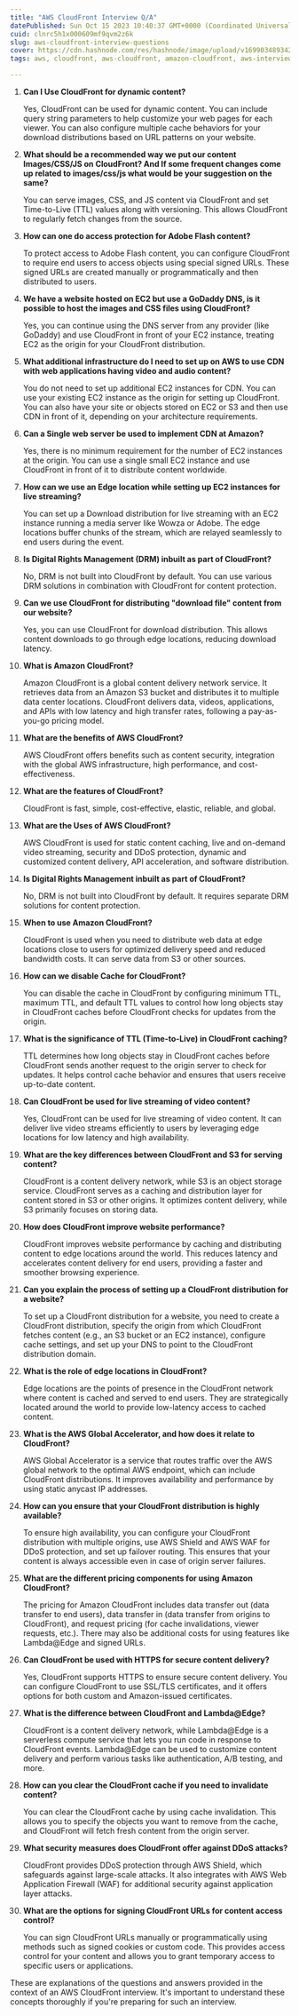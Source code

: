 ```yaml
---
title: "AWS CloudFront Interview Q/A"
datePublished: Sun Oct 15 2023 10:40:37 GMT+0000 (Coordinated Universal Time)
cuid: clnrc5h1x000609mf9qvm2z6k
slug: aws-cloudfront-interview-questions
cover: https://cdn.hashnode.com/res/hashnode/image/upload/v1699034893423/b9a98d3a-46c5-455e-bd48-18cd50a874e2.png
tags: aws, cloudfront, aws-cloudfront, amazon-cloudfront, aws-interview-question-and-answers

---
```


1. **Can I Use CloudFront for dynamic content?**
    
    Yes, CloudFront can be used for dynamic content. You can include query string parameters to help customize your web pages for each viewer. You can also configure multiple cache behaviors for your download distributions based on URL patterns on your website.
    
2. **What should be a recommended way we put our content Images/CSS/JS on CloudFront? And If some frequent changes come up related to images/css/js what would be your suggestion on the same?**
    
    You can serve images, CSS, and JS content via CloudFront and set Time-to-Live (TTL) values along with versioning. This allows CloudFront to regularly fetch changes from the source.
    
3. **How can one do access protection for Adobe Flash content?**
    
    To protect access to Adobe Flash content, you can configure CloudFront to require end users to access objects using special signed URLs. These signed URLs are created manually or programmatically and then distributed to users.
    
4. **We have a website hosted on EC2 but use a GoDaddy DNS, is it possible to host the images and CSS files using CloudFront?**
    
    Yes, you can continue using the DNS server from any provider (like GoDaddy) and use CloudFront in front of your EC2 instance, treating EC2 as the origin for your CloudFront distribution.
    
5. **What additional infrastructure do I need to set up on AWS to use CDN with web applications having video and audio content?**
    
    You do not need to set up additional EC2 instances for CDN. You can use your existing EC2 instance as the origin for setting up CloudFront. You can also have your site or objects stored on EC2 or S3 and then use CDN in front of it, depending on your architecture requirements.
    
6. **Can a Single web server be used to implement CDN at Amazon?**
    
    Yes, there is no minimum requirement for the number of EC2 instances at the origin. You can use a single small EC2 instance and use CloudFront in front of it to distribute content worldwide.
    
7. **How can we use an Edge location while setting up EC2 instances for live streaming?**
    
    You can set up a Download distribution for live streaming with an EC2 instance running a media server like Wowza or Adobe. The edge locations buffer chunks of the stream, which are relayed seamlessly to end users during the event.
    
8. **Is Digital Rights Management (DRM) inbuilt as part of CloudFront?**
    
    No, DRM is not built into CloudFront by default. You can use various DRM solutions in combination with CloudFront for content protection.
    
9. **Can we use CloudFront for distributing "download file" content from our website?**
    
    Yes, you can use CloudFront for download distribution. This allows content downloads to go through edge locations, reducing download latency.
    
10. **What is Amazon CloudFront?**
    
    Amazon CloudFront is a global content delivery network service. It retrieves data from an Amazon S3 bucket and distributes it to multiple data center locations. CloudFront delivers data, videos, applications, and APIs with low latency and high transfer rates, following a pay-as-you-go pricing model.
    
11. **What are the benefits of AWS CloudFront?**
    
    AWS CloudFront offers benefits such as content security, integration with the global AWS infrastructure, high performance, and cost-effectiveness.
    
12. **What are the features of CloudFront?**
    
    CloudFront is fast, simple, cost-effective, elastic, reliable, and global.
    
13. **What are the Uses of AWS CloudFront?**
    
    AWS CloudFront is used for static content caching, live and on-demand video streaming, security and DDoS protection, dynamic and customized content delivery, API acceleration, and software distribution.
    
14. **Is Digital Rights Management inbuilt as part of CloudFront?**
    
    No, DRM is not built into CloudFront by default. It requires separate DRM solutions for content protection.
    
15. **When to use Amazon CloudFront?**
    
    CloudFront is used when you need to distribute web data at edge locations close to users for optimized delivery speed and reduced bandwidth costs. It can serve data from S3 or other sources.
    
16. **How can we disable Cache for CloudFront?**
    
    You can disable the cache in CloudFront by configuring minimum TTL, maximum TTL, and default TTL values to control how long objects stay in CloudFront caches before CloudFront checks for updates from the origin.
    
17. **What is the significance of TTL (Time-to-Live) in CloudFront caching?**
    
    TTL determines how long objects stay in CloudFront caches before CloudFront sends another request to the origin server to check for updates. It helps control cache behavior and ensures that users receive up-to-date content.
    
18. **Can CloudFront be used for live streaming of video content?**
    
    Yes, CloudFront can be used for live streaming of video content. It can deliver live video streams efficiently to users by leveraging edge locations for low latency and high availability.
    
19. **What are the key differences between CloudFront and S3 for serving content?**
    
    CloudFront is a content delivery network, while S3 is an object storage service. CloudFront serves as a caching and distribution layer for content stored in S3 or other origins. It optimizes content delivery, while S3 primarily focuses on storing data.
    
20. **How does CloudFront improve website performance?**
    
    CloudFront improves website performance by caching and distributing content to edge locations around the world. This reduces latency and accelerates content delivery for end users, providing a faster and smoother browsing experience.
    
21. **Can you explain the process of setting up a CloudFront distribution for a website?**
    
    To set up a CloudFront distribution for a website, you need to create a CloudFront distribution, specify the origin from which CloudFront fetches content (e.g., an S3 bucket or an EC2 instance), configure cache settings, and set up your DNS to point to the CloudFront distribution domain.
    
22. **What is the role of edge locations in CloudFront?**
    
    Edge locations are the points of presence in the CloudFront network where content is cached and served to end users. They are strategically located around the world to provide low-latency access to cached content.
    
23. **What is the AWS Global Accelerator, and how does it relate to CloudFront?**
    
    AWS Global Accelerator is a service that routes traffic over the AWS global network to the optimal AWS endpoint, which can include CloudFront distributions. It improves availability and performance by using static anycast IP addresses.
    
24. **How can you ensure that your CloudFront distribution is highly available?**
    
    To ensure high availability, you can configure your CloudFront distribution with multiple origins, use AWS Shield and AWS WAF for DDoS protection, and set up failover routing. This ensures that your content is always accessible even in case of origin server failures.
    
25. **What are the different pricing components for using Amazon CloudFront?**
    
    The pricing for Amazon CloudFront includes data transfer out (data transfer to end users), data transfer in (data transfer from origins to CloudFront), and request pricing (for cache invalidations, viewer requests, etc.). There may also be additional costs for using features like Lambda@Edge and signed URLs.
    
26. **Can CloudFront be used with HTTPS for secure content delivery?**
    
    Yes, CloudFront supports HTTPS to ensure secure content delivery. You can configure CloudFront to use SSL/TLS certificates, and it offers options for both custom and Amazon-issued certificates.
    
27. **What is the difference between CloudFront and Lambda@Edge?**
    
    CloudFront is a content delivery network, while Lambda@Edge is a serverless compute service that lets you run code in response to CloudFront events. Lambda@Edge can be used to customize content delivery and perform various tasks like authentication, A/B testing, and more.
    
28. **How can you clear the CloudFront cache if you need to invalidate content?**
    
    You can clear the CloudFront cache by using cache invalidation. This allows you to specify the objects you want to remove from the cache, and CloudFront will fetch fresh content from the origin server.
    
29. **What security measures does CloudFront offer against DDoS attacks?**
    
    CloudFront provides DDoS protection through AWS Shield, which safeguards against large-scale attacks. It also integrates with AWS Web Application Firewall (WAF) for additional security against application layer attacks.
    
30. **What are the options for signing CloudFront URLs for content access control?**
    
    You can sign CloudFront URLs manually or programmatically using methods such as signed cookies or custom code. This provides access control for your content and allows you to grant temporary access to specific users or applications.
    

These are explanations of the questions and answers provided in the context of an AWS CloudFront interview. It's important to understand these concepts thoroughly if you're preparing for such an interview.